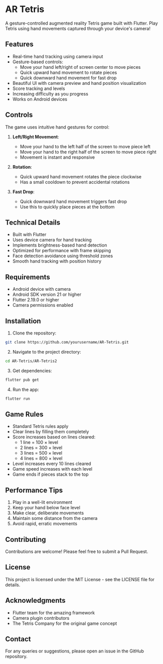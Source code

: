 # AR Tetris

A gesture-controlled augmented reality Tetris game built with Flutter. Play Tetris using hand movements captured through your device's camera!

## Features

- Real-time hand tracking using camera input
- Gesture-based controls:
  - Move your hand left/right of screen center to move pieces
  - Quick upward hand movement to rotate pieces
  - Quick downward hand movement for fast drop
- Beautiful UI with camera preview and hand position visualization
- Score tracking and levels
- Increasing difficulty as you progress
- Works on Android devices

## Controls

The game uses intuitive hand gestures for control:

1. **Left/Right Movement**:
   - Move your hand to the left half of the screen to move piece left
   - Move your hand to the right half of the screen to move piece right
   - Movement is instant and responsive

2. **Rotation**:
   - Quick upward hand movement rotates the piece clockwise
   - Has a small cooldown to prevent accidental rotations

3. **Fast Drop**:
   - Quick downward hand movement triggers fast drop
   - Use this to quickly place pieces at the bottom

## Technical Details

- Built with Flutter
- Uses device camera for hand tracking
- Implements brightness-based hand detection
- Optimized for performance with frame skipping
- Face detection avoidance using threshold zones
- Smooth hand tracking with position history

## Requirements

- Android device with camera
- Android SDK version 21 or higher
- Flutter 2.19.0 or higher
- Camera permissions enabled

## Installation

1. Clone the repository:
```bash
git clone https://github.com/yourusername/AR-Tetris.git
```

2. Navigate to the project directory:
```bash
cd AR-Tetris/AR-Tetris2
```

3. Get dependencies:
```bash
flutter pub get
```

4. Run the app:
```bash
flutter run
```

## Game Rules

- Standard Tetris rules apply
- Clear lines by filling them completely
- Score increases based on lines cleared:
  - 1 line = 100 × level
  - 2 lines = 300 × level
  - 3 lines = 500 × level
  - 4 lines = 800 × level
- Level increases every 10 lines cleared
- Game speed increases with each level
- Game ends if pieces stack to the top

## Performance Tips

1. Play in a well-lit environment
2. Keep your hand below face level
3. Make clear, deliberate movements
4. Maintain some distance from the camera
5. Avoid rapid, erratic movements

## Contributing

Contributions are welcome! Please feel free to submit a Pull Request.

## License

This project is licensed under the MIT License - see the LICENSE file for details.

## Acknowledgments

- Flutter team for the amazing framework
- Camera plugin contributors
- The Tetris Company for the original game concept

## Contact

For any queries or suggestions, please open an issue in the GitHub repository.
